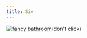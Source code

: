 ```yaml
---
title: Six
---
```

<a href="https://www.youtube.com/shorts/Ay8lynMZ4mE">
<img src="https://johntrendler.github.io/learning/assets/image/beverlyhills.jpg" alt="fancy bathroom"></a>(don't click)

